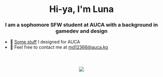 <h1 align="center">Hi-ya, I'm Luna</h1>
<h3 align="center">I am a sophomore SFW student at AUCA with a background in gamedev and design</h3>

- 🎨 [Some stuff](https://github.com/lunamaltseva/AUCA-stuff) I designed for AUCA
- 📧 Feel free to contact me at md12366@auca.kg

<br>

<h3 align="center">

![](https://quotes-github-readme.vercel.app/api?type=horizontal&theme=tokyonight)

</h3>
